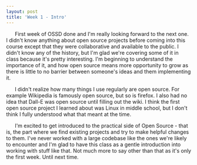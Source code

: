 ```yaml
---
layout: post
title: 'Week 1 - Intro'
---
```



&nbsp;&nbsp;&nbsp;&nbsp;&nbsp;&nbsp;First week of OSSD done and I'm really looking forward to the next one. I didn't know anything about open source projects before coming into this course except that they were collaborative and available to the public. I didn't know any of the history, but I'm glad we're covering some of it in class because it's pretty interesting. I'm beginning to understand the importance of it, and how open source means more opportunity to grow as there is little to no barrier between someone's ideas and them implementing it.


&nbsp;&nbsp;&nbsp;&nbsp;&nbsp;&nbsp;I didn't realize how many things I use regularly are open source. For example Wikipedia is famously open source, but so is firefox. I also had no idea that Dall-E was open source until filling out the wiki. I think the first open source project I learned about was Linux in middle school, but I don't think I fully understood what that meant at the time.


&nbsp;&nbsp;&nbsp;&nbsp;&nbsp;&nbsp;I'm excited to get introduced to the practical side of Open Source - that is, the part where we find existing projects and try to make helpful changes to them. I've never worked with a large codebase like the ones we're likely to encounter and I'm glad to have this class as a gentle introduction into working with stuff like that. 
Not much more to say other than that as it's only the first week. Until next time.
